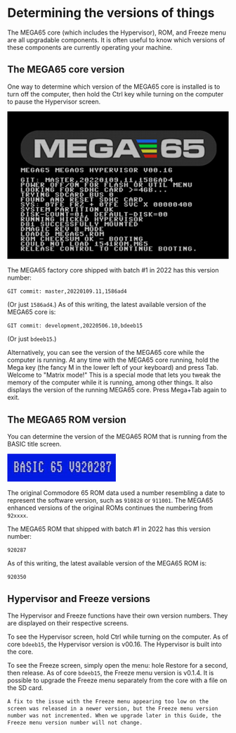 # Determining the versions of things

The MEGA65 core (which includes the Hypervisor), ROM, and Freeze menu are all upgradable components. It is often useful to know which versions of these components are currently operating your machine.

## The MEGA65 core version

One way to determine which version of the MEGA65 core is installed is to turn off the computer, then hold the Ctrl key while turning on the computer to pause the Hypervisor screen.

![Hypervisor startup paused with Ctrl key](screenshots/hypervisor_paused.jpg)

The MEGA65 factory core shipped with batch #1 in 2022 has this version number:

```
GIT commit: master,20220109.11,1586ad4
```

(Or just `1586ad4`.) As of this writing, the latest available version of the MEGA65 core is:

```
GIT commit: development,20220506.10,bdeeb15
```

(Or just `bdeeb15`.)

Alternatively, you can see the version of the MEGA65 core while the computer is running. At any time with the MEGA65 core running, hold the Mega key (the fancy M in the lower left of your keyboard) and press Tab. Welcome to "Matrix mode!" This is a special mode that lets you tweak the memory of the computer while it is running, among other things. It also displays the version of the running MEGA65 core. Press Mega+Tab again to exit.

## The MEGA65 ROM version

You can determine the version of the MEGA65 ROM that is running from the BASIC title screen.

![ROM version from the BASIC screen, 920287](screenshots/basic_920287_number.jpg)

The original Commodore 65 ROM data used a number resembling a date to represent the software version, such as `910828` or `911001`. The MEGA65 enhanced versions of the original ROMs continues the numbering from `92xxxx`.

The MEGA65 ROM that shipped with batch #1 in 2022 has this version number:

```
920287
```

As of this writing, the latest available version of the MEGA65 ROM is:

```
920350
```

## Hypervisor and Freeze versions

The Hypervisor and Freeze functions have their own version numbers. They are displayed on their respective screens.

To see the Hypervisor screen, hold Ctrl while turning on the computer. As of core `bdeeb15`, the Hypervisor version is v00.16. The Hypervisor is built into the core.

To see the Freeze screen, simply open the menu: hole Restore for a second, then release. As of core `bdeeb15`, the Freeze menu version is v0.1.4. It is possible to upgrade the Freeze menu separately from the core with a file on the SD card.

```{note}
A fix to the issue with the Freeze menu appearing too low on the screen was released in a newer version, but the Freeze menu version number was not incremented. When we upgrade later in this Guide, the Freeze menu version number will not change.
```
